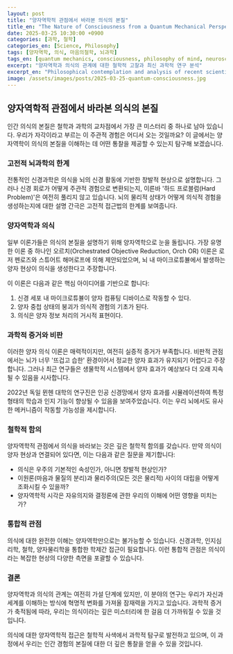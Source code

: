 ```yaml
---
layout: post
title: "양자역학적 관점에서 바라본 의식의 본질"
title_en: "The Nature of Consciousness from a Quantum Mechanical Perspective"
date: 2025-03-25 10:30:00 +0900
categories: [과학, 철학]
categories_en: [Science, Philosophy]
tags: [양자역학, 의식, 마음의철학, 뇌과학]
tags_en: [quantum mechanics, consciousness, philosophy of mind, neuroscience]
excerpt: "양자역학과 의식의 관계에 대한 철학적 고찰과 최신 과학적 연구 분석"
excerpt_en: "Philosophical contemplation and analysis of recent scientific research on the relationship between quantum mechanics and consciousness"
image: /assets/images/posts/2025-03-25-quantum-consciousness.jpg
---
```


<div class="post-content-ko">
  <h2>양자역학적 관점에서 바라본 의식의 본질</h2>
  
  <p>인간 의식의 본질은 철학과 과학의 교차점에서 가장 큰 미스터리 중 하나로 남아 있습니다. 우리가 자각이라고 부르는 이 주관적 경험은 어디서 오는 것일까요? 이 글에서는 양자역학이 의식의 본질을 이해하는 데 어떤 통찰을 제공할 수 있는지 탐구해 보겠습니다.</p>
  
  <h3>고전적 뇌과학의 한계</h3>
  
  <p>전통적인 신경과학은 의식을 뇌의 신경 활동에 기반한 창발적 현상으로 설명합니다. 그러나 신경 회로가 어떻게 주관적 경험으로 변환되는지, 이른바 '하드 프로블럼(Hard Problem)'은 여전히 풀리지 않고 있습니다. 뇌의 물리적 상태가 어떻게 의식적 경험을 생성하는지에 대한 설명 간극은 고전적 접근법의 한계를 보여줍니다.</p>
  
  <h3>양자역학과 의식</h3>
  
  <p>일부 이론가들은 의식의 본질을 설명하기 위해 양자역학으로 눈을 돌립니다. 가장 유명한 이론 중 하나인 오르치(Orchestrated Objective Reduction, Orch OR) 이론은 로저 펜로즈와 스튜어트 해머로프에 의해 제안되었으며, 뇌 내 마이크로튜뷸에서 발생하는 양자 현상이 의식을 생성한다고 주장합니다.</p>
  
  <p>이 이론은 다음과 같은 핵심 아이디어를 기반으로 합니다:</p>
  
  <ol>
    <li>신경 세포 내 마이크로튜뷸이 양자 컴퓨팅 디바이스로 작동할 수 있다.</li>
    <li>양자 중첩 상태의 붕괴가 의식적 경험의 기초가 된다.</li>
    <li>의식은 양자 정보 처리의 거시적 표현이다.</li>
  </ol>
  
  <h3>과학적 증거와 비판</h3>
  
  <p>이러한 양자 의식 이론은 매력적이지만, 여전히 실증적 증거가 부족합니다. 비판적 관점에서는 뇌가 너무 '뜨겁고 습한' 환경이어서 정교한 양자 효과가 유지되기 어렵다고 주장합니다. 그러나 최근 연구들은 생물학적 시스템에서 양자 효과가 예상보다 더 오래 지속될 수 있음을 시사합니다.</p>
  
  <p>2022년 독일 뮌헨 대학의 연구진은 인공 신경망에서 양자 효과를 시뮬레이션하여 특정 형태의 학습과 인지 기능이 향상될 수 있음을 보여주었습니다. 이는 우리 뇌에서도 유사한 메커니즘이 작동할 가능성을 제시합니다.</p>
  
  <h3>철학적 함의</h3>
  
  <p>양자역학적 관점에서 의식을 바라보는 것은 깊은 철학적 함의를 갖습니다. 만약 의식이 양자 현상과 연결되어 있다면, 이는 다음과 같은 질문을 제기합니다:</p>
  
  <ul>
    <li>의식은 우주의 기본적인 속성인가, 아니면 창발적 현상인가?</li>
    <li>이원론(마음과 물질의 분리)과 물리주의(모든 것은 물리적) 사이의 대립을 어떻게 조화시킬 수 있을까?</li>
    <li>양자역학적 시각은 자유의지와 결정론에 관한 우리의 이해에 어떤 영향을 미치는가?</li>
  </ul>
  
  <h3>통합적 관점</h3>
  
  <p>의식에 대한 완전한 이해는 양자역학만으로는 불가능할 수 있습니다. 신경과학, 인지심리학, 철학, 양자물리학을 통합한 학제간 접근이 필요합니다. 이런 통합적 관점은 의식이라는 복잡한 현상의 다양한 측면을 포괄할 수 있습니다.</p>
  
  <h3>결론</h3>
  
  <p>양자역학과 의식의 관계는 여전히 가설 단계에 있지만, 이 분야의 연구는 우리가 자신과 세계를 이해하는 방식에 혁명적 변화를 가져올 잠재력을 가지고 있습니다. 과학적 증거가 축적됨에 따라, 우리는 의식이라는 깊은 미스터리에 한 걸음 더 가까워질 수 있을 것입니다.</p>
  
  <p>의식에 대한 양자역학적 접근은 철학적 사색에서 과학적 탐구로 발전하고 있으며, 이 과정에서 우리는 인간 경험의 본질에 대한 더 깊은 통찰을 얻을 수 있을 것입니다.</p>
</div>

<div class="post-content-en" style="display: none;">
  <h2>The Nature of Consciousness from a Quantum Mechanical Perspective</h2>
  
  <p>The nature of human consciousness remains one of the greatest mysteries at the intersection of philosophy and science. Where does this subjective experience we call awareness come from? In this post, we'll explore what insights quantum mechanics might offer in understanding the nature of consciousness.</p>
  
  <h3>Limitations of Classical Neuroscience</h3>
  
  <p>Traditional neuroscience explains consciousness as an emergent phenomenon based on neural activity in the brain. However, the "Hard Problem" of how neural circuits transform into subjective experience remains unsolved. The explanatory gap between the physical states of the brain and the generation of conscious experience reveals the limitations of classical approaches.</p>
  
  <h3>Quantum Mechanics and Consciousness</h3>
  
  <p>Some theorists turn to quantum mechanics to explain the nature of consciousness. One of the most famous theories, the Orchestrated Objective Reduction (Orch OR) theory proposed by Roger Penrose and Stuart Hameroff, suggests that quantum phenomena occurring in microtubules within the brain generate consciousness.</p>
  
  <p>This theory is based on the following key ideas:</p>
  
  <ol>
    <li>Microtubules within neurons can function as quantum computing devices.</li>
    <li>The collapse of quantum superposition states forms the basis of conscious experience.</li>
    <li>Consciousness is a macroscopic representation of quantum information processing.</li>
  </ol>
  
  <h3>Scientific Evidence and Criticism</h3>
  
  <p>While these quantum consciousness theories are intriguing, they still lack empirical evidence. Critics argue that the brain is too "warm and wet" an environment for sophisticated quantum effects to be maintained. However, recent studies suggest that quantum effects in biological systems may last longer than expected.</p>
  
  <p>In 2022, researchers at the University of Munich, Germany, demonstrated that simulating quantum effects in artificial neural networks could enhance certain forms of learning and cognitive functions. This suggests the possibility of similar mechanisms operating in our brains.</p>
  
  <h3>Philosophical Implications</h3>
  
  <p>Viewing consciousness from a quantum mechanical perspective has profound philosophical implications. If consciousness is connected to quantum phenomena, it raises questions such as:</p>
  
  <ul>
    <li>Is consciousness a fundamental property of the universe or an emergent phenomenon?</li>
    <li>How can we reconcile the opposition between dualism (separation of mind and matter) and physicalism (everything is physical)?</li>
    <li>How does a quantum mechanical view affect our understanding of free will and determinism?</li>
  </ul>
  
  <h3>Integrated Perspective</h3>
  
  <p>A complete understanding of consciousness may not be possible through quantum mechanics alone. An interdisciplinary approach integrating neuroscience, cognitive psychology, philosophy, and quantum physics is necessary. This integrated perspective can encompass various aspects of the complex phenomenon of consciousness.</p>
  
  <h3>Conclusion</h3>
  
  <p>While the relationship between quantum mechanics and consciousness is still at the hypothesis stage, research in this field has the potential to revolutionize how we understand ourselves and the world. As scientific evidence accumulates, we may come one step closer to the deep mystery of consciousness.</p>
  
  <p>The quantum mechanical approach to consciousness is evolving from philosophical contemplation to scientific inquiry, and in this process, we can gain deeper insights into the nature of human experience.</p>
</div>

<script>
document.addEventListener('DOMContentLoaded', function() {
  // 언어 변경 감지 함수
  function updateLanguage() {
    const lang = document.documentElement.getAttribute('lang') || 'ko';
    const koContent = document.querySelector('.post-content-ko');
    const enContent = document.querySelector('.post-content-en');
    
    // 콘텐츠 표시/숨김 전환
    if (lang === 'ko') {
      if(koContent) koContent.style.display = 'block';
      if(enContent) enContent.style.display = 'none';
    } else {
      if(koContent) koContent.style.display = 'none';
      if(enContent) enContent.style.display = 'block';
    }
  }
  
  // 초기 설정 및 이벤트 리스너
  updateLanguage();
  document.addEventListener('languageChanged', updateLanguage);
  
  // HTML lang 속성 변경 감지
  const observer = new MutationObserver(function(mutations) {
    mutations.forEach(function(mutation) {
      if (mutation.attributeName === 'lang') {
        updateLanguage();
      }
    });
  });
  
  observer.observe(document.documentElement, { attributes: true });
});
</script> 